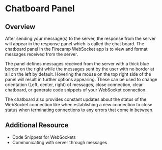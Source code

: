 # Chatboard Panel

## Overview

After sending your message(s) to the server, the response from the server will appear in the response panel which is called the chat board. The chatboard panel in the Firecamp WebSocket app is to view and format messages received from the server.

The panel defines messages received from the server with a thick blue border on the right while the messages sent by the user with no border at all on the left by default. Hovering the mouse on the top right side of the panel will result in further options appearing. These can be used to change orientation (Left, center, right) of messages, close connection, clear chatboard, or generate code snippets of your WebSocket connection.

The chatboard also provides constant updates about the status of the WebSocket connection like when establishing a new connection to close status when terminating connections to any errors that come in between.


## Additional Resource
- Code Snippets for WebSockets
- Communicating with server through messages
